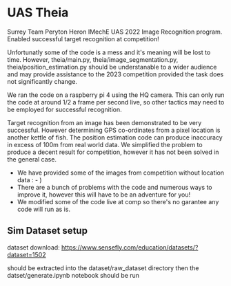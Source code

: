 # UAS Theia

Surrey Team Peryton Heron IMechE UAS 2022 Image Recognition program. Enabled successful target recognition at competition!

Unfortunatly some of the code is a mess and it's meaning will be lost to time. However, theia/main.py, theia/image_segmentation.py, theia/position_estimation.py should be understanable to a wider audience and may provide assistance to the 2023 competition provided the task does not significantly change.

We ran the code on a raspberry pi 4 using the HQ camera. This can only run the code at around 1/2 a frame per second live, so other tactics may need to be employed for successful recognition.

Target recognition from an image has been demonstrated to be very successful. However determining GPS co-ordinates from a pixel location is another kettle of fish. The position estimation code can produce inaccuracy in excess of 100m from real world data. We simplified the problem to produce a decent result for competition, however it has not been solved in the general case.

- We have provided some of the images from competition without location data : - )
- There are a bunch of problems with the code and numerous ways to improve it, however this will have to be an adventure for you!
- We modified some of the code live at comp so there's no garantee any code will run as is.

## Sim Dataset setup

dataset download: https://www.sensefly.com/education/datasets/?dataset=1502

should be extracted into the dataset/raw_dataset directory then the datset/generate.ipynb notebook should be run
